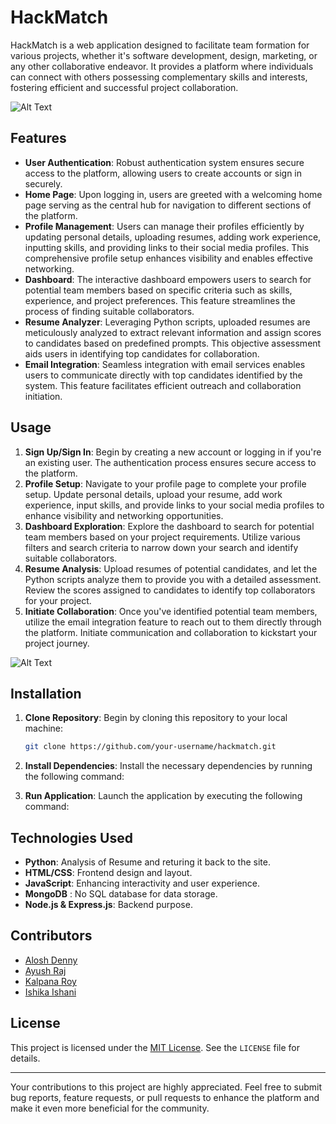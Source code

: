 # HackMatch

HackMatch is a web application designed to facilitate team formation for various projects, whether it's software development, design, marketing, or any other collaborative endeavor. It provides a platform where individuals can connect with others possessing complementary skills and interests, fostering efficient and successful project collaboration.


![Alt Text](https://i.imgur.com/h0TZXTN.png)

## Features

- **User Authentication**: Robust authentication system ensures secure access to the platform, allowing users to create accounts or sign in securely.
- **Home Page**: Upon logging in, users are greeted with a welcoming home page serving as the central hub for navigation to different sections of the platform.
- **Profile Management**: Users can manage their profiles efficiently by updating personal details, uploading resumes, adding work experience, inputting skills, and providing links to their social media profiles. This comprehensive profile setup enhances visibility and enables effective networking.
- **Dashboard**: The interactive dashboard empowers users to search for potential team members based on specific criteria such as skills, experience, and project preferences. This feature streamlines the process of finding suitable collaborators.
- **Resume Analyzer**: Leveraging Python scripts, uploaded resumes are meticulously analyzed to extract relevant information and assign scores to candidates based on predefined prompts. This objective assessment aids users in identifying top candidates for collaboration.
- **Email Integration**: Seamless integration with email services enables users to communicate directly with top candidates identified by the system. This feature facilitates efficient outreach and collaboration initiation.

## Usage

1. **Sign Up/Sign In**: Begin by creating a new account or logging in if you're an existing user. The authentication process ensures secure access to the platform.
2. **Profile Setup**: Navigate to your profile page to complete your profile setup. Update personal details, upload your resume, add work experience, input skills, and provide links to your social media profiles to enhance visibility and networking opportunities.
3. **Dashboard Exploration**: Explore the dashboard to search for potential team members based on your project requirements. Utilize various filters and search criteria to narrow down your search and identify suitable collaborators.
4. **Resume Analysis**: Upload resumes of potential candidates, and let the Python scripts analyze them to provide you with a detailed assessment. Review the scores assigned to candidates to identify top collaborators for your project.
5. **Initiate Collaboration**: Once you've identified potential team members, utilize the email integration feature to reach out to them directly through the platform. Initiate communication and collaboration to kickstart your project journey.

![Alt Text](https://i.imgur.com/inDaRt1.png)

## Installation

1. **Clone Repository**: Begin by cloning this repository to your local machine:

    ```bash
    git clone https://github.com/your-username/hackmatch.git
    ```

2. **Install Dependencies**: Install the necessary dependencies by running the following command:

3. **Run Application**: Launch the application by executing the following command:

## Technologies Used

- **Python**: Analysis of Resume and returing it back to the site.
- **HTML/CSS**: Frontend design and layout.
- **JavaScript**: Enhancing interactivity and user experience.
- **MongoDB** : No SQL database for data storage.
- **Node.js & Express.js**: Backend purpose.

## Contributors

- [Alosh Denny](https://github.com/aloshdenny)
- [Ayush Raj](https://github.com/ar1701)
- [Kalpana Roy](https://github.com/contributor2)
- [Ishika Ishani](https://github.com/ishani-1255)

## License

This project is licensed under the [MIT License](https://opensource.org/licenses/MIT). See the `LICENSE` file for details.

---

Your contributions to this project are highly appreciated. Feel free to submit bug reports, feature requests, or pull requests to enhance the platform and make it even more beneficial for the community.
